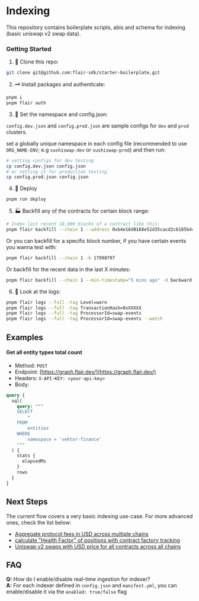 # Indexing

This repository contains boilerplate scripts, abis and schema for indexing (basic uniswap v2 swap data).

### Getting Started

1. 🧬 Clone this repo:

```bash
git clone git@github.com:flair-sdk/starter-boilerplate.git
```

2. 🗝 Install packages and authenticate:

```bash
pnpm i
pnpm flair auth
```

3. 📄 Set the namespace and config.json:

`config.dev.json` and `config.prod.json` are sample configs for `dev` and `prod` clusters.

set a globally unique namespace in each config file (recommended to use `ORG_NAME-ENV`; e.g `sushiswap-dev` or `sushiswap-prod`) and then run:

```bash
# setting configs for dev testing
cp config.dev.json config.json
# or setting it for production testing
cp config.prod.json config.json
```

4. 🚀 Deploy

```bash
pnpm run deploy
```

5. 🏭 Backfill any of the contracts for certain block range:

```bash
# Index last recent 10,000 blocks of a contract like this:
pnpm flair backfill --chain 1 --address 0xb4e16d0168e52d35cacd2c6185b44281ec28c9dc -d backward --max-blocks 10000
```

Or you can backfill for a specific block number, if you have certain events you wanna test with:

```bash
pnpm flair backfill --chain 1 -b 17998797
```

Or backfill for the recent data in the last X minutes:

```bash
pnpm flair backfill --chain 1 --min-timestamp="5 mins ago" -d backward
```

6. 🔎 Look at the logs:

```bash
pnpm flair logs --full -tag Level=warn
pnpm flair logs --full -tag TransactionHash=0xXXXXX
pnpm flair logs --full -tag ProcessorId=swap-events
pnpm flair logs --full -tag ProcessorId=swap-events --watch
```

## Examples

#### Get all entity types total count

- Method: `POST`
- Endpoint: [https://graph.flair.dev/](https://graph.flair.dev/)
- Headers: `X-API-KEY: <your-api-key>`
- Body:

```graphql
query {
  sql(
    query: """
    SELECT
        *
    FROM
        entities
    WHERE
        namespace = 'vektor-finance'
    """
  ) {
    stats {
      elapsedMs
    }
    rows
  }
}
```

## Next Steps

The current flow covers a very basic indexing use-case. For more advanced ones, check the list below:

- [Aggregate protocol fees in USD across multiple chains](https://github.com/flair-sdk/examples/tree/main/aggregate-protocol-fees-in-usd) <br/>
- [calculate "Health Factor" of positions with contract factory tracking](https://github.com/flair-sdk/examples/tree/main/health-factor-with-factory-tracking) <br/>
- [Uniswap v2 swaps with USD price for all contracts across all chains](https://github.com/flair-sdk/examples/tree/main/uniswap-v2-events-from-all-contracts-with-usd-price) <br/>

## FAQ

**Q:** How do I enable/disable real-time ingestion for indexer? <br />
**A:** For each indexer defined in `config.json` and `manifest.yml`, you can enable/disable it via the `enabled: true/false` flag <br/><br />
